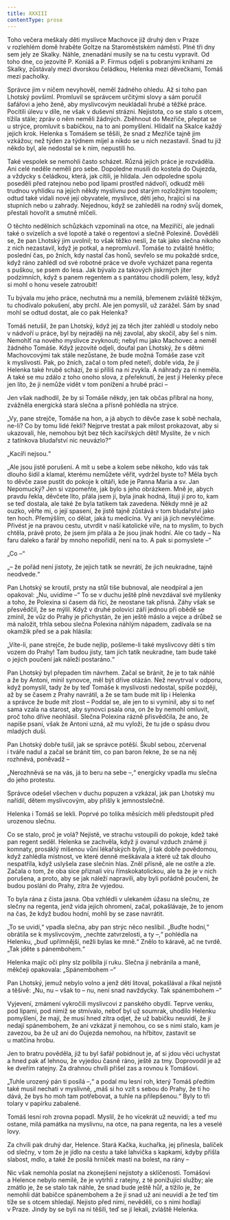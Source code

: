 ```yaml
---
title: XXXIII
contentType: prose
---
```


Toho večera meškaly děti myslivce Machovce již druhý den v Praze v rozlehlém domě hraběte Goltze na Staroměstském náměstí. Plné tři dny sem jely ze Skalky. Náhle, znenadání musily se na tu cestu vypravit. Od toho dne, co jezovité P. Koniáš a P. Firmus odjeli s pobranými knihami ze Skalky, zůstávaly mezi dvorskou čeládkou, Helenka mezi děvečkami, Tomáš mezi pacholky.

Správce jim v ničem nevyhověl, neměl žádného ohledu. Až si toho pan Lhotský povšiml. Promluvil se správcem určitými slovy a sám poručil šafářovi a jeho ženě, aby myslivcovým neukládali hrubé a těžké práce. Pocítili úlevu v díle, ne však v duševní strázni. Nejistota, co se stalo s otcem, tížila stále; zpráv o něm neměli žádných. Zběhnout do Mezřiče, přeptat se u strýce, promluvit s babičkou, na to ani pomyšlení. Hlídaliť na Skalce každý jejich krok. Helenka s Tomášem se těšili, že snad z Mezřiče tajně jim vzkážou; než týden za týdnem míjel a nikdo se u nich nezastavil. Snad tu již někdo byl, ale nedostal se k nim, nepustili ho.

Také vespolek se nemohli často scházet. Různá jejich práce je rozváděla. Ani celé neděle neměli pro sebe. Dopoledne musili do kostela do Oujezda, a vždycky s čeládkou, která, jak cítili, je hlídala. Jen odpoledne spolu poseděli před ratejnou nebo pod lipami prostřed nádvoří, odkudž měli trudnou vyhlídku na jejich někdy myslivnu pod starým rozložitým topolem; odtud také vídali nové její obyvatele, myslivce, děti jeho, hrající si na stupních nebo u zahrady. Nejednou, když se zahleděli na rodný svůj domek, přestali hovořit a smutně mlčeli.

O těchto nedělních schůzkách vzpomínali na otce, na Meziříčí, ale jednali také o svízelích a své lopotě a také o regentovi a slečně Polexině. Dověděli se, že pan Lhotský jim uvolnil; to však těžko nesli, že tak jako slečna nikoho z nich nezastavil, když je potkal, a nepromluvil. Tomáše to zvláště hnětlo; poslední čas, po žních, kdy nastal čas honů, sevřelo se mu pokaždé srdce, když ráno zahlédl od své robotné práce ve dvoře vycházet pana regenta s puškou, se psem do lesa. Jak bývalo za takových jiskrných jiter podzimních, když s panem regentem a s pantátou chodili polem, lesy, když si mohl o honu vesele zatroubit!

Tu bývala mu jeho práce, nechutná mu a nemilá, břemenem zvláště těžkým, tu chodívalo pokušení, aby prchl. Ale jen pomyslil, už zarážel. Sám by snad mohl se odtud dostat, ale co pak Helenka?

Tomáš netušil, že pan Lhotský, když jej za těch jiter zahlédl u stodoly nebo v nádvoří u práce, byl by nejraději na něj zavolal, aby skočil, aby šel s ním. Nemohlť na nového myslivce zvyknouti; nebyl mu jako Machovec a neměl žádného Tomáše. Když jezovité odjeli, doufal pan Lhotský, že s dětmi Machovcovými tak stále nezůstane, že bude možná Tomáše zase vzít k myslivosti. Pak, po žních, začal o tom před neteří, dobře vida, že jí Helenka také hrubě schází, že si příliš na ni zvykla. A náhrady za ni neměla. A také se mu zdálo z toho onoho slova, z přeřeknutí, že jest jí Helenky přece jen líto, že ji nemůže vidět v tom ponížení a hrubé práci –

Jen však nadhodil, že by si Tomáše někdy, jen tak občas přibral na hony, zvážněla energická stará slečna a přísně pohlédla na strýce.

„Vy, pane strejče, Tomáše na hon, a já abych to děvče zase k sobě nechala, ne-li? Co by tomu lidé řekli? Nejprve trestat a pak milost prokazovat, aby si ukazovali, hle, nemohou být bez těch kacířských dětí! Myslíte, že v nich z tatínkova bludařství nic neuvázlo?“

„Kacíři nejsou.“

„Ale jsou jistě porušeni. A mít u sebe a kolem sebe někoho, kdo vás tak dlouho šidil a klamal, kterému nemůžete věřit, vydržel byste to? Měla bych to děvče zase pustit do pokoje k oltáři, kde je Panna Maria a sv. Jan Nepomucký? Jen si vzpomeňte, jak bylo s jeho obrázkem. Mně je, abych pravdu řekla, děvčete líto, přála jsem jí, byla jinak hodná, lituji jí pro to, kam se teď dostala, ale také že byla tatíkem tak zavedena. Někdy mně je až ouzko, věřte mi, o její spasení, že jistě tajně zůstává v tom bludařství jako ten hoch. Přemýšlím, co dělat, jaká tu medicína. Vy ani já jich nevyléčíme. Přivést je na pravou cestu, utvrdit v naší katolické víře, na to myslím, to bych chtěla, právě proto, že jsem jim přála a že jsou jinak hodní. Ale co tady – Na faru daleko a farář by mnoho nepořídil, není na to. A pak si pomyslete –“

„Co –“

„– že pořád není jistoty, že jejich tatík se nevrátí, že jich ne­ukradne, tajně neodvede.“

Pan Lhotský se kroutil, prsty na stůl tiše bubnoval, ale neodpíral a jen opakoval: „Nu, uvidíme –“ To se v duchu ještě plně nevzdával své myšlenky a toho, že Polexina si časem dá říci, že neostane tak přísná. Záhy však se přesvědčil, že se mýlil. Když v druhé polovici září jednou při obědě se zmínil, že vůz do Prahy je přichystán, že jen ještě máslo a vejce a drůbež se má naložit, trhla sebou slečna Polexina náhlým nápadem, zadívala se na okamžik před se a pak hlásila:

„Víte-li, pane strejče, že bude nejlíp, pošleme-li také myslivcovy děti s tím vozem do Prahy! Tam budou jisty, tam jich tatík ne­ukradne, tam bude také o jejich poučení jak náleží postaráno.“

Pan Lhotský byl přepaden tím návrhem. Začal se bránit, že je to tak náhlé a že by Antoni, mínil synovce, měl být dříve otázán. Než nevytrval v odporu, když pomyslil, tady že by teď Tomáše k myslivosti nedostal, spíše později, až by se časem z Prahy navrátil, a že se tam bude mít líp i Helenka a správce že bude mít zlost – Poddal se, ale jen to si vymínil, aby si to neť sama vzala na starost, aby synovci psala ona, on že by nemohl omluvit, proč toho dříve neohlásil. Slečna Polexina rázně přisvědčila, že ano, že napíše psaní, však že Antoni uzná, až mu vyloží, že tu jde o spásu dvou mladých duší.

Pan Lhotský dobře tušil, jak se správce potěší. Škubl sebou, zčervenal i tváře nadul a začal se bránit tím, co pan baron řekne, že se na něj rozhněvá, poněvadž –

„Nerozhněvá se na vás, já to beru na sebe –,“ energicky vpadla mu slečna do jeho protestu.

Správce odešel všechen v duchu popuzen a vzkázal, jak pan Lhotský mu nařídil, dětem myslivcovým, aby přišly k jemnostslečně.

Helenka i Tomáš se lekli. Poprvé po tolika měsících měli předstoupit před urozenou slečnu.

Co se stalo, proč je volá? Nejistě, ve strachu vstoupili do pokoje, kdež také pan regent seděl. Helenka se zachvěla, když ji ovanul vzduch známé jí komnaty, prosáklý míšenou vůní lékařských bylin, jí tak dobře povědomou, když zahlédla místnost, ve které denně meškávala a které už tak dlouho nespatřila, když uslyšela zase slečnin hlas. Zněl přísně, ale ne ostře a zle. Začala o tom, že oba sice přiznali víru římskokatolickou, ale ta že je v nich porušena, a proto, aby se jak náleží napravili, aby byli pořádně poučeni, že budou posláni do Prahy, zítra že vyjedou.

To byla rána z čista jasna. Oba vzhlédli v ulekaném úžasu na slečnu, ze slečny na regenta, jenž vida jejich ohromení, začal, pokašlávaje, že to jenom na čas, že když budou hodní, mohli by se zase navrátit.

„To se uvidí,“ vpadla slečna, aby pan strýc něco neslíbil. „Buďte hodní,“ obrátila se k myslivcovým, „nechte zatvrzelosti, a ty –,“ pohlédla na Helenku, „buď upřímnější, nežli bylas ke mně.“ Znělo to káravě, ač ne tvrdě. „Tak jděte s pánembohem.“

Helenka majíc oči plny slz políbila jí ruku. Slečna jí nebránila a maně, měkčeji opakovala: „Spánembohem –“

Pan Lhotský, jemuž nebylo volno a jenž dětí litoval, pokašlával a říkal nejistě a těšivě: „Nu, nu – však to – nu, není snad navždycky. Tak spánembohem –“

Vyjevení, zmámení vykročili myslivcovi z panského obydlí. Teprve venku, pod lipami, pod nimiž se stmívalo, neboť byl už soumrak, uhodilo Helenku pomyšlení, že mají, že musí hned zítra odjet, že už babičku neuvidí, že jí nedají spánembohem, že ani vzkázat jí nemohou, co se s nimi stalo, kam je zavezou, ba že už ani do Oujezda nemohou, na hřbitov, zastavit se u matčina hrobu.

Jen to bratru pověděla, již tu byl šafář pobídnout je, ať si jdou věci uchystat a hned pak ať lehnou, že vyjedou časně ráno, ještě za tmy. Doprovodil je až ke dveřím ratejny. Za drahnou chvíli přišel zas a rovnou k Tomášovi.

„Tuhle urozený pán ti posílá –,“ a podal mu lesní roh, který Tomáš předtím také musil nechati v myslivně, „máš si ho vzít s sebou do Prahy, že ti ho dává, že bys ho moh tam potřebovat, a tuhle na přilepšenou.“ Byly to tři tolary v papírku zabalené.

Tomáš lesní roh zrovna popadl. Myslil, že ho vícekrát už neuvidí; a teď mu ostane, milá památka na myslivnu, na otce, na pana regenta, na les a veselé lovy.

Za chvíli pak druhý dar, Helence. Stará Kačka, kuchařka, jej přinesla, balíček od slečny, v tom že je jídlo na cestu a také lahvička s kapkami, kdyby přišla slabost, mdlo, a také že posílá hrníček masti na bolest, na rány –

Nic však nemohla poslat na zkonejšení nejistoty a sklíčenosti. Tomášovi a Helence nebylo nemilé, že je vytrhli z ratejny, z té ponižující služby; ale zmátlo je, že se stalo tak náhle, že snad bude ještě hůř, a tížilo je, že nemohli dát babičce spánembohem a že jí snad už ani neuvidí a že teď tím tíže se s otcem shledají. Nejisto před nimi, nevěděli, co s nimi hodlají v Praze. Jindy by se byli na ni těšili, teď se jí lekali, zvláště Helenka.
